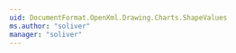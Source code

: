 ```yaml
---
uid: DocumentFormat.OpenXml.Drawing.Charts.ShapeValues
ms.author: "soliver"
manager: "soliver"
---
```

